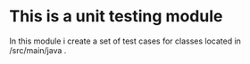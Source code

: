 # This is a unit testing module

In this module i create a set of test cases for classes located in /src/main/java .